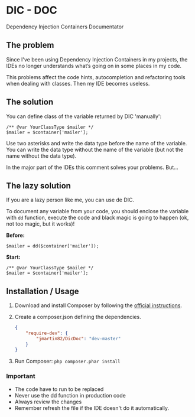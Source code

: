 DIC - DOC
=========

Dependency Injection Containers Documentator


The problem
-----------

Since I've been using Dependency Injection Containers in my projects, the IDEs no longer understands what’s going on in some places in my code.

This problems affect the code hints, autocompletion and refactoring tools when dealing with classes. Then my IDE becomes useless.


The solution
------------

You can define class of the variable returned by DIC 'manually':

```
/** @var YourClassType $mailer */
$mailer = $container['mailer'];
```

Use two asterisks and write the data type before the name of the variable. You can write the data type without the name of the variable (but not the name without the data type).

In the major part of the IDEs this comment solves your problems. But...


The lazy solution
-----------------

If you are a lazy person like me, you can use de DIC.

To document any variable from your code, you should enclose the variable with `dd` function, execute the code and black magic is going to happen (ok, not too magic, but it works)!

**Before:**

```
$mailer = dd($container['mailer']);
```

**Start:**

```
/** @var YourClassType $mailer */
$mailer = $container['mailer'];
```


Installation / Usage
--------------------

1. Download and install Composer by following the [official instructions](https://getcomposer.org/download/).
2. Create a composer.json defining the dependencies.

    ``` json
    {
        "require-dev": {
            "jmartin82/DicDoc": "dev-master"
        }
    }
    ```

3. Run Composer: `php composer.phar install`


### Important


* The code have to run to be replaced
* Never use the dd function in production code
* Always review the changes
* Remember refresh the file if the IDE doesn't do it automatically.
